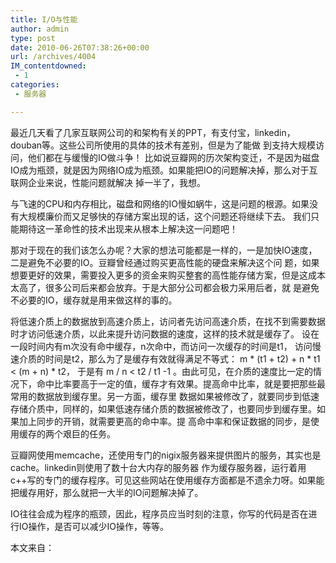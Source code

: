 ```yaml
---
title: I/O与性能
author: admin
type: post
date: 2010-06-26T07:38:26+00:00
url: /archives/4004
IM_contentdowned:
 - 1
categories:
 - 服务器

---
```

最近几天看了几家互联网公司的和架构有关的PPT，有支付宝，linkedin，douban等。这些公司所使用的具体的技术有差别，但是为了能做 到支持大规模访问，他们都在与缓慢的IO做斗争！ 比如说豆瓣网的历次架构变迁，不是因为磁盘IO成为瓶颈，就是因为网络IO成为瓶颈。如果能把IO的问题解决掉，那么对于互联网企业来说，性能问题就解决 掉一半了，我想。

与飞速的CPU和内存相比，磁盘和网络的IO慢如蜗牛，这是问题的根源。如果没有大规模廉价而又足够快的存储方案出现的话，这个问题还将继续下去。 我们只能期待这一革命性的技术出现来从根本上解决这一问题吧！

那对于现在的我们该怎么办呢？大家的想法可能都是一样的，一是加快IO速度，二是避免不必要的IO。豆瓣曾经通过购买更高性能的硬盘来解决这个问 题，如果想要更好的效果，需要投入更多的资金来购买整套的高性能存储方案，但是这成本太高了，很多公司后来都会放弃。于是大部分公司都会极力采用后者，就 是避免不必要的IO，缓存就是用来做这样的事的。

将低速介质上的数据放到高速介质上，访问者先访问高速介质，在找不到需要数据时才访问低速介质，以此来提升访问数据的速度，这样的技术就是缓存了。 设在一段时间内有m次没有命中缓存，n次命中，而访问一次缓存的时间是t1， 访问慢速介质的时间是t2，那么为了是缓存有效就得满足不等式： m \* (t1 + t2) + n \* t1 < (m + n) * t2， 于是有 m / n < t2 / t1 -1 。由此可见，在介质的速度比一定的情况下，命中比率要高于一定的值，缓存才有效果。提高命中比率，就是要把那些最常用的数据放到缓存里。另一方面，缓存里 数据如果被修改了，就要同步到低速存储介质中，同样的，如果低速存储介质的数据被修改了，也要同步到缓存里。如果加上同步的开销，就需要更高的命中率。提 高命中率和保证数据的同步，是使用缓存的两个艰巨的任务。

豆瓣网使用memcache，还使用专门的nigix服务器来提供图片的服务，其实也是cache。linkedin则使用了数十台大内存的服务器 作为缓存服务器，运行着用c++写的专门的缓存程序。可见这些网站在使用缓存方面都是不遗余力呀。如果能把缓存用好，那么就把一大半的IO问题解决掉了。

IO往往会成为程序的瓶颈，因此，程序员应当时刻的注意，你写的代码是否在进行IO操作，是否可以减少IO操作，等等。

本文来自：